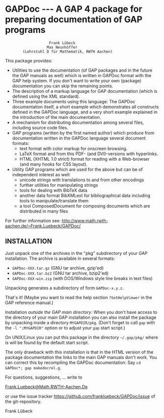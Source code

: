 
GAPDoc  --- A GAP 4 package for preparing documentation of GAP programs
=======================================================================

                        Frank Lübeck
                       Max Neunhöffer
            (Lehrstuhl D für Mathematik, RWTH Aachen)              

This package provides:

  - Utilities to use the documentation (of GAP packages and in the future the
    GAP manuals as well) which is written in GAPDoc format with the GAP help
    system. If you don't want to write your own (package) documentation you can
    skip the remaining points.
  - The description of a markup language for GAP documentation (which is
    defined using the XML standard).
  - Three example documents using this language: The GAPDoc documentation
    itself, a short example which demonstrates all constructs defined in the
    GAPDoc language, and a very short example explained in the introduction of
    the main documentation.
  - A mechanism for distributing documentation among several files, including
    source code files.
  - GAP programs (written by the first named author) which produce from
    documentation written in the GAPDoc language several document formats:
      * text format with color markup for onscreen browsing.
      * LaTeX format and from this PDF- (and DVI)-versions with hyperlinks.
      * HTML (XHTML 1.0 strict) format for reading with a Web-browser (and many
        hooks for CSS layout).
  - Utility GAP programs which are used for the above but can be of independent
    interest as well:
      * unicode strings with translations to and from other encodings
      * further utilities for manipulating strings
      * tools for dealing with BibTeX data
      * another data format BibXMLext for bibliographical data including tools
        to manipulate/translate them
      * a tool ComposedDocument for composing documents which are distributed
        in many files


For further information see:
   <http://www.math.rwth-aachen.de/~Frank.Luebeck/GAPDoc/>


INSTALLATION
------------

Just unpack one of the archives in the "pkg" subdirectory of your GAP 
installation. The archive is available in several formats:

  - `GAPDoc-XXX.tar.gz`  (GNU tar archive, gzip'ed)
  - `GAPDoc-XXX.tar.bz2` (GNU tar archive, bzip2'ed)
  - `GAPDoc-XXX-win.zip` (with DOS/Windows style line breaks in text files)

Unpacking generates a subdirectory of form `GAPDoc-x.y.z`. 

That's it! (Maybe you want to read the help section `?SetHelpViewer` 
in the GAP reference manual.)


Installation *outside the GAP main directory*: When you don't have access to
the directory of your main GAP installation you can also install the package
by unpacking inside a directory `MYGAPDIR/pkg`. (Don't forget to call `gap`
with the `-l ";MYGAPDIR"` option or to adjust your `gap` start script.) 

On UNIX/Linux you can put this package in the directory `~/.gap/pkg/` where
is will be found by the default start script.

The only drawback with this installation is  that in the HTML version of the
package  documentation the  links to  the main  GAP
manuals  don't  work.  You  can  correct  this  by  recompiling  the  GAPDoc
documentation: Say `cd GAPDoc*; gap makedocrel.g`.

For questions, suggestions, ... write to

   Frank.Luebeck@Math.RWTH-Aachen.De

or use the issue tracker <https://github.com/frankluebeck/GAPDoc/issue> of
the git-repository.


Frank Lübeck



